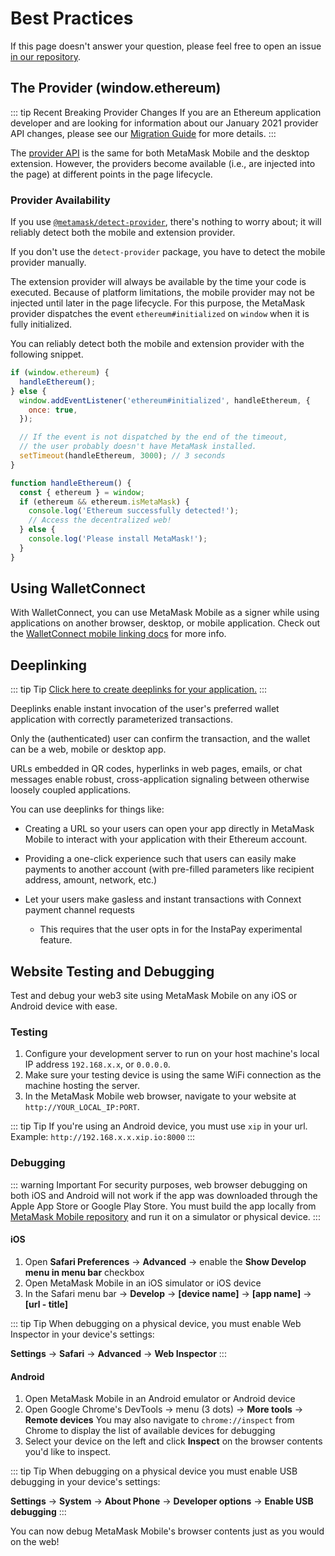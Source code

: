 # Best Practices

If this page doesn't answer your question, please feel free to open an issue [in our repository](https://github.com/MetaMask/metamask-mobile).

## The Provider (window.ethereum)

::: tip Recent Breaking Provider Changes
If you are an Ethereum application developer and are looking for information about our January 2021 provider API changes,
please see our [Migration Guide](./guide/provider-migration.html) for more details.
:::

The [provider API](./guide/ethereum-provider.html) is the same for both MetaMask Mobile and the desktop extension.
However, the providers become available (i.e., are injected into the page) at different points in the page lifecycle.

### Provider Availability

If you use [`@metamask/detect-provider`](https://npmjs.com/package/@metamask/detect-provider), there's nothing to worry about; it will reliably detect both the mobile and extension provider.

If you don't use the `detect-provider` package, you have to detect the mobile provider manually.

The extension provider will always be available by the time your code is executed.
Because of platform limitations, the mobile provider may not be injected until later in the page lifecycle.
For this purpose, the MetaMask provider dispatches the event `ethereum#initialized` on `window` when it is fully initialized.

You can reliably detect both the mobile and extension provider with the following snippet.

```javascript
if (window.ethereum) {
  handleEthereum();
} else {
  window.addEventListener('ethereum#initialized', handleEthereum, {
    once: true,
  });

  // If the event is not dispatched by the end of the timeout,
  // the user probably doesn't have MetaMask installed.
  setTimeout(handleEthereum, 3000); // 3 seconds
}

function handleEthereum() {
  const { ethereum } = window;
  if (ethereum && ethereum.isMetaMask) {
    console.log('Ethereum successfully detected!');
    // Access the decentralized web!
  } else {
    console.log('Please install MetaMask!');
  }
}
```

## Using WalletConnect

With WalletConnect, you can use MetaMask Mobile as a signer while using applications on another browser, desktop, or mobile application.
Check out the [WalletConnect mobile linking docs](https://docs.walletconnect.org/mobile-linking) for more info.

## Deeplinking

::: tip Tip
[Click here to create deeplinks for your application.](https://metamask.github.io/metamask-deeplinks/#)
:::

Deeplinks enable instant invocation of the user's preferred wallet application with correctly parameterized transactions.

Only the (authenticated) user can confirm the transaction, and the wallet can be a web, mobile or desktop app.

URLs embedded in QR codes, hyperlinks in web pages, emails, or chat messages enable robust, cross-application signaling between otherwise loosely coupled applications.

You can use deeplinks for things like:

- Creating a URL so your users can open your app directly in MetaMask Mobile to interact with your application with their Ethereum account.

- Providing a one-click experience such that users can easily make payments to another account (with pre-filled parameters like recipient address, amount, network, etc.)

- Let your users make gasless and instant transactions with Connext payment channel requests
  - This requires that the user opts in for the InstaPay experimental feature.

## Website Testing and Debugging

Test and debug your web3 site using MetaMask Mobile on any iOS or Android device with ease.

### Testing

1. Configure your development server to run on your host machine's local IP address `192.168.x.x`, or `0.0.0.0`.
2. Make sure your testing device is using the same WiFi connection as the machine hosting the server.
3. In the MetaMask Mobile web browser, navigate to your website at `http://YOUR_LOCAL_IP:PORT`.

::: tip Tip
If you're using an Android device, you must use `xip` in your url. Example: `http://192.168.x.x.xip.io:8000`
:::

### Debugging

::: warning Important
For security purposes, web browser debugging on both iOS and Android will not work if the app was downloaded through the Apple App Store or Google Play Store.
You must build the app locally from [MetaMask Mobile repository](https://github.com/MetaMask/metamask-mobile) and run it on a simulator or physical device.
:::

#### iOS

1. Open **Safari Preferences** -> **Advanced** -> enable the **Show Develop menu in menu bar** checkbox
2. Open MetaMask Mobile in an iOS simulator or iOS device
3. In the Safari menu bar -> **Develop** -> **[device name]** -> **[app name]** -> **[url - title]**

::: tip Tip
When debugging on a physical device, you must enable Web Inspector in your device's settings:

**Settings** -> **Safari** -> **Advanced** -> **Web Inspector**
:::

#### Android

1. Open MetaMask Mobile in an Android emulator or Android device
2. Open Google Chrome's DevTools -> menu (3 dots) -> **More tools** -> **Remote devices**
   You may also navigate to `chrome://inspect` from Chrome to display the list of available devices for debugging
3. Select your device on the left and click **Inspect** on the browser contents you'd like to inspect.

::: tip Tip
When debugging on a physical device you must enable USB debugging in your device's settings:

**Settings** -> **System** -> **About Phone** -> **Developer options** -> **Enable USB debugging**
:::

You can now debug MetaMask Mobile's browser contents just as you would on the web!
